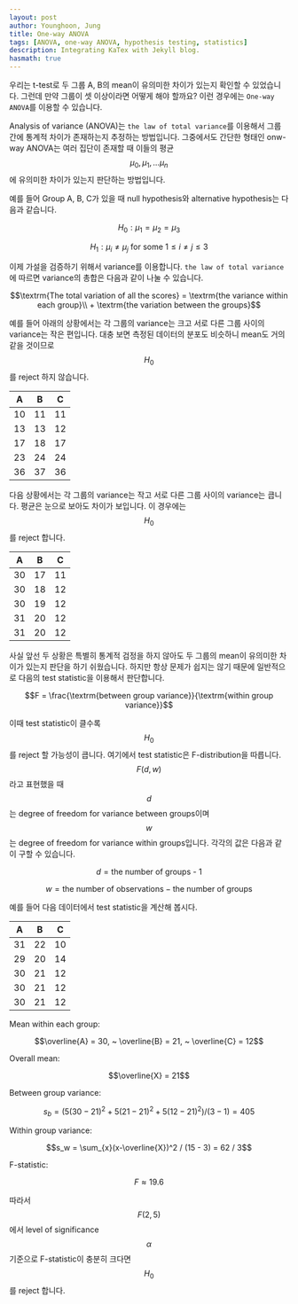 ```yaml
---
layout: post
author: Younghoon, Jung
title: One-way ANOVA
tags: [ANOVA, one-way ANOVA, hypothesis testing, statistics]
description: Integrating KaTex with Jekyll blog.
hasmath: true
---
```



우리는 t-test로 두 그룹 A, B의 mean이 유의미한 차이가 있는지 확인할 수 있었습니다. 그런데 만약 그룹이 셋 이상이라면 어떻게 해야 할까요? 이런 경우에는 `One-way ANOVA`를 이용할 수 있습니다.

<!--more-->

Analysis of variance (ANOVA)는 `the law of total variance`를 이용해서 그룹 간에 통계적 차이가 존재하는지 추정하는 방법입니다. 그중에서도 간단한 형태인 onw-way ANOVA는 여러 집단이 존재할 때 이들의 평균 $$\mu_0, \mu_1,...\mu_n$$에 유의미한 차이가 있는지 판단하는 방법입니다.

예를 들어 Group A, B, C가 있을 때 null hypothesis와 alternative hypothesis는 다음과 같습니다.

$$H_0: \mu_1 =  \mu_2 = \mu_3$$

$$H_1: \mu_i \neq \mu_j \textrm{ for some } 1 \leq i \neq j \leq 3$$

이제 가설을 검증하기 위해서 variance를 이용합니다. `the law of total variance`에 따르면 variance의 총합은 다음과 같이 나눌 수 있습니다.

$$\textrm{The total variation of all the scores} = \textrm{the variance within each group}\\ + \textrm{the variation between the groups}$$

예를 들어 아래의 상황에서는 각 그룹의 variance는 크고 서로 다른 그룹 사이의 variance는 작은 편입니다. 대충 보면 측정된 데이터의 분포도 비슷하니 mean도 거의 같을 것이므로 $$H_0$$를 reject 하지 않습니다.

| A  | B  | C  |
|:--:|:--:|:--:|
| 10 | 11 | 11 |
| 13 | 13 | 12 |
| 17 | 18 | 17 |
| 23 | 24 | 24 |
| 36 | 37 | 36 |


다음 상황에서는 각 그룹의 variance는 작고 서로 다른 그룹 사이의 variance는 큽니다. 평균은 눈으로 보아도 차이가 보입니다. 이 경우에는 $$H_0$$를 reject 합니다.

| A  | B  | C  |
|:--:|:--:|:--:|
| 30 | 17 | 11 |
| 30 | 18 | 12 |
| 30 | 19 | 12 |
| 31 | 20 | 12 |
| 31 | 20 | 12 |

사실 앞선 두 상황은 특별히 통계적 검정을 하지 않아도 두 그룹의 mean이 유의미한 차이가 있는지 판단을 하기 쉬웠습니다. 하지만 항상 문제가 쉽지는 않기 때문에 일반적으로 다음의 test statistic을 이용해서 판단합니다.

$$F = \frac{\textrm{between group variance}}{\textrm{within group variance}}$$

이때 test statistic이 클수록 $$H_0$$를 reject 할 가능성이 큽니다. 여기에서 test statistic은 F-distribution을 따릅니다. $$F(d, w)$$라고 표현했을 때 $$d$$는 degree of freedom for variance between groups이며 $$w$$는 degree of freedom for variance within groups입니다. 각각의 값은 다음과 같이 구할 수 있습니다.

$$d = \textrm{the number of groups - 1}$$

$$w = \textrm{the number of observations} - \textrm{the number of groups}$$


예를 들어 다음 데이터에서 test statistic을 계산해 봅시다.

| A  | B  | C  |
|:--:|:--:|:--:|
| 31 | 22 | 10 |
| 29 | 20 | 14 |
| 30 | 21 | 12 |
| 30 | 21 | 12 |
| 30 | 21 | 12 |

Mean within each group:

$$\overline{A} = 30, ~ \overline{B} = 21, ~ \overline{C} = 12$$

Overall mean:

$$\overline{X} = 21$$

Between group variance:

$$s_b = (5(30 - 21)^2 + 5(21 - 21)^2 + 5(12-21)^2) / (3-1) = 405$$

Within group variance:

$$s_w = \sum_{x}(x-\overline{X})^2 / (15 - 3) = 62 / 3$$

F-statistic:

$$F \approx 19.6$$

따라서 $$F(2,5)$$에서 level of significance $$\alpha$$ 기준으로 F-statistic이 충분히 크다면 $$H_0$$를 reject 합니다.






